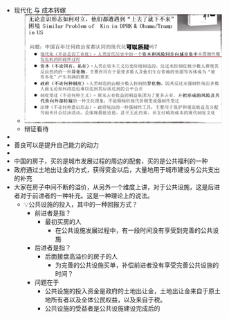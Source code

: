 - 现代化 与 成本转嫁
	- ![image.png](../assets/image_1642914974950_0.png)
	- 辩证看待
-
- 善良可以是提升自己能力的动力
-
- 中国的房子，买的是城市发展过程的周边的配套，买的是公共福利的一种
- 政府通过土地出让金的方式，获得资金以后，大量地用于城市建设与公共支出的补充
- 大家在房子中间不断的溢价，从另外一个维度上讲，对于公共设施，这是后进者对于前进者的一种补充。这是一种理论上的说法。
	- 💡公共设施的投入，其中的一种回报方式？
		- 前进者是指？
			- 最初买房的人
				- 在公共设施发展过程中，有一段时间没有享受到完善的公共设施
		- 后进者是指？
			- 后面接盘高溢价的房子的人
				- 为完善的公共设施买单，补偿前进者没有享受完善公共设施的时间？
		- 问题在于
			- 公共设施的投入资金是政府的土地出让金，土地出让金来自于原土地所有者以及全体公民权益，以及来自于税。
			- 公共设施的受益者是公共设施建设完成后的